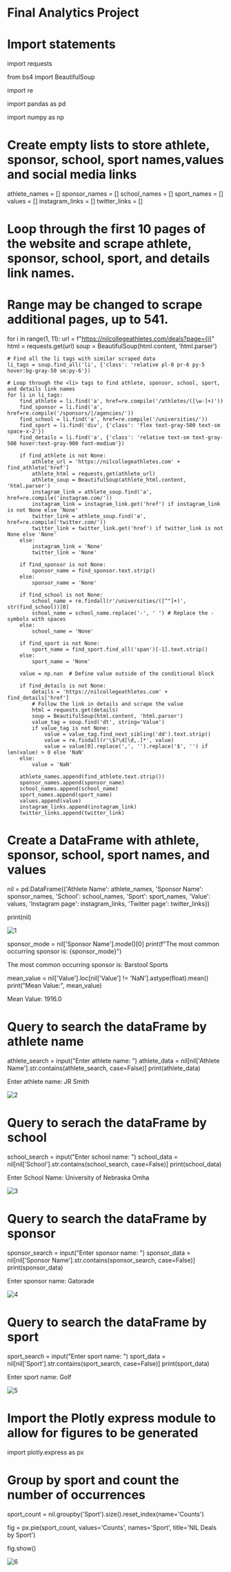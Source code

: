 # Final Analytics Project

# Import statements
import requests

from bs4 import BeautifulSoup

import re

import pandas as pd

import numpy as np


# Create empty lists to store athlete, sponsor, school, sport names,values and social media links

athlete_names = []
sponsor_names = []
school_names = []
sport_names = []
values = []
instagram_links = []
twitter_links = []


# Loop through the first 10 pages of the website and scrape athlete, sponsor, school, sport, and details link names.
# Range may be changed to scrape additional pages, up to 541.
for i in range(1, 11):
    url = f"https://nilcollegeathletes.com/deals?page={i}"
    html = requests.get(url)
    soup = BeautifulSoup(html.content, 'html.parser')

    # Find all the li tags with similar scraped data
    li_tags = soup.find_all('li', {'class': 'relative pl-0 pr-6 py-5 hover:bg-gray-50 sm:py-6'})

    # Loop through the <li> tags to find athlete, sponsor, school, sport, and details link names
    for li in li_tags:
        find_athlete = li.find('a', href=re.compile('/athletes/([\w-]+)'))
        find_sponsor = li.find('a', href=re.compile('/sponsors/|/agencies/'))
        find_school = li.find('a', href=re.compile('/universities/'))
        find_sport = li.find('div', {'class': 'flex text-gray-500 text-sm space-x-2'})
        find_details = li.find('a', {'class': 'relative text-sm text-gray-500 hover:text-gray-900 font-medium'})

        if find_athlete is not None:
            athlete_url = 'https://nilcollegeathletes.com' + find_athlete['href']
            athlete_html = requests.get(athlete_url)
            athlete_soup = BeautifulSoup(athlete_html.content, 'html.parser')
            instagram_link = athlete_soup.find('a', href=re.compile('instagram.com/'))
            instagram_link = instagram_link.get('href') if instagram_link is not None else 'None'
            twitter_link = athlete_soup.find('a', href=re.compile('twitter.com/'))
            twitter_link = twitter_link.get('href') if twitter_link is not None else 'None'
        else:
            instagram_link = 'None'
            twitter_link = 'None'

        if find_sponsor is not None:
            sponsor_name = find_sponsor.text.strip()
        else:
            sponsor_name = 'None'

        if find_school is not None:
            school_name = re.findall(r'/universities/([^"]+)', str(find_school))[0]
            school_name = school_name.replace('-', ' ') # Replace the - symbols with spaces
        else:
            school_name = 'None'

        if find_sport is not None:
            sport_name = find_sport.find_all('span')[-1].text.strip()
        else:
            sport_name = 'None'

        value = np.nan  # Define value outside of the conditional block

        if find_details is not None:
            details = 'https://nilcollegeathletes.com' + find_details['href']
            # Follow the link in details and scrape the value
            html = requests.get(details)
            soup = BeautifulSoup(html.content, 'html.parser')
            value_tag = soup.find('dt', string='Value')
            if value_tag is not None:
                value = value_tag.find_next_sibling('dd').text.strip()
                value = re.findall(r'\$?\d[\d,.]*', value)
                value = value[0].replace(',', '').replace('$', '') if len(value) > 0 else 'NaN'
        else:
            value = 'NaN'

        athlete_names.append(find_athlete.text.strip())
        sponsor_names.append(sponsor_name)
        school_names.append(school_name)
        sport_names.append(sport_name)
        values.append(value)
        instagram_links.append(instagram_link)
        twitter_links.append(twitter_link)


# Create a DataFrame with athlete, sponsor, school, sport names, and values
nil = pd.DataFrame({'Athlete Name': athlete_names, 'Sponsor Name': sponsor_names, 'School': school_names, 'Sport': sport_names, 'Value': values, 'Instagram page': instagram_links, 'Twitter page': twitter_links})


print(nil)

![1](https://github.com/Cgrutsch/Final-Analytics-Project-Public/assets/123528826/e4149d28-d1ad-4925-a526-145b208df3ad)



sponsor_mode = nil['Sponsor Name'].mode()[0]
print(f"The most common occurring sponsor is: {sponsor_mode}")

  The most common occurring sponsor is: Barstool Sports
  
  
  
  
  
mean_value = nil['Value'].loc[nil['Value'] != 'NaN'].astype(float).mean()
print("Mean Value:", mean_value)

  Mean Value: 1916.0
  
# Query to search the dataFrame by athlete name
athlete_search = input("Enter athlete name: ")
athlete_data = nil[nil['Athlete Name'].str.contains(athlete_search, case=False)]
print(athlete_data)

Enter athlete name: JR Smith
   
![2](https://github.com/Cgrutsch/Final-Analytics-Project-Public/assets/123528826/cb59b067-c0ce-41ef-8784-547a5e27c971)


# Query to serach the dataFrame by school
school_search = input("Enter school name: ")
school_data = nil[nil['School'].str.contains(school_search, case=False)]
print(school_data)

Enter School Name: University of Nebraska Omha

![3](https://github.com/Cgrutsch/Final-Analytics-Project-Public/assets/123528826/2333266e-57b3-45be-964b-2792e959017b)


# Query to search the dataFrame by sponsor
sponsor_search = input("Enter sponsor name: ")
sponsor_data = nil[nil['Sponsor Name'].str.contains(sponsor_search, case=False)]
print(sponsor_data)

Enter sponsor name: Gatorade
  
![4](https://github.com/Cgrutsch/Final-Analytics-Project-Public/assets/123528826/536ee8d9-4a26-4e76-8323-1fa296a09559)


# Query to search the dataFrame by sport
sport_search = input("Enter sport name: ")
sport_data = nil[nil['Sport'].str.contains(sport_search, case=False)]
print(sport_data)

Enter sport name: Golf
  
![5](https://github.com/Cgrutsch/Final-Analytics-Project-Public/assets/123528826/35b05f9f-a0c9-45c9-8371-ac91d5dea655)


# Import the Plotly express module to allow for figures to be generated 
import plotly.express as px


# Group by sport and count the number of occurrences
sport_count = nil.groupby('Sport').size().reset_index(name='Counts')


fig = px.pie(sport_count, values='Counts', names='Sport', title='NIL Deals by Sport')


fig.show()


![6](https://github.com/Cgrutsch/Final-Analytics-Project-Public/assets/123528826/4d33e994-a020-4d45-8bda-3ccd6b7ab4c0)
